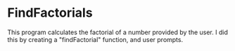 # FindFactorials
This program calculates the factorial of a number provided by the user. I did this by creating a "findFactorial" function, and user prompts. 
